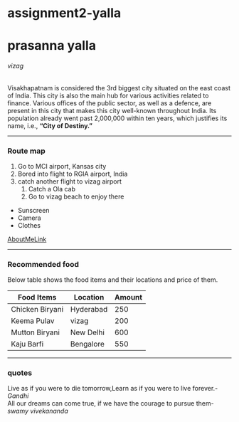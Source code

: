 # assignment2-yalla
# prasanna yalla
###### vizag

Visakhapatnam is considered the 3rd biggest city situated on the east coast of India. This city is also the main hub for various activities related to finance. Various offices of the public sector, as well as a defence, are present in this city that makes this city well-known throughout India. Its population already went past 2,000,000 within ten years, which justifies its name, i.e., **“City of Destiny.”**

---

### Route map

1. Go to MCI airport, Kansas city
2. Bored into flight to RGIA airport, India    
3. catch another flight to vizag airport
    1. Catch a Ola cab
    2. Go to vizag beach to enjoy there
* Sunscreen
* Camera 
* Clothes 


[AboutMeLink](AbouMe.md)

---

### Recommended food

Below table shows the food items and their locations and price of them.

|    Food Items   |     Location     |   Amount    |
|   -----------   |    ----------    |  --------   |
|Chicken Biryani  |   Hyderabad      |    250      |
|Keema Pulav      |   vizag          |    200      |
|Mutton Biryani   |   New Delhi      |    600      |
|Kaju Barfi       |   Bengalore      |    550      |

---

### quotes

Live as if you were to die tomorrow,Learn as if you were to live forever.-
*Gandhi*   
All our dreams can come true, if we have the courage to pursue them-*swamy vivekananda*   